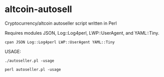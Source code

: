 altcoin-autosell
================

Cryptocurrency/altcoin autoseller script written in Perl

Requires modules JSON, Log::Log4perl, LWP::UserAgent, and YAML::Tiny.
```shell
cpan JSON Log::Log4perl LWP::UserAgent YAML::Tiny
```
  
USAGE:
```shell
./autoseller.pl -usage
```
```shell
perl autoseller.pl -usage
```

